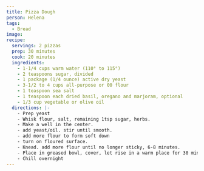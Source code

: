 ```yaml
---
title: Pizza Dough
person: Helena
tags:
  - Bread
image:
recipe:
  servings: 2 pizzas
  prep: 30 minutes
  cook: 20 minutes
  ingredients:
    - 1-1/4 cups warm water (110° to 115°)
    - 2 teaspoons sugar, divided
    - 1 package (1/4 ounce) active dry yeast
    - 3-1/2 to 4 cups all-purpose or 00 flour
    - 1 teaspoon sea salt
    - 1 teaspoon each dried basil, oregano and marjoram, optional
    - 1/3 cup vegetable or olive oil
  directions: |-
    - Prep yeast
    - Whisk flour, salt, remaining 1tsp sugar, herbs.
    - Make a well in the center.
    - add yeast/oil. stir until smooth.
    - add more flour to form soft down
    - turn on floured surface.
    - Knead. add more flour until no longer sticky, 6-8 minutes.
    - Place in greased bowl, cover, let rise in a warm place for 30 minutes.
    - Chill overnight
---
```


